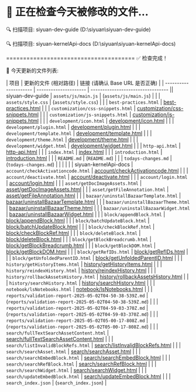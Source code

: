 🚀 正在检查今天被修改的文件...
======================================

🔍 扫描项目: siyuan-dev-guide (D:\siyuan\siyuan-dev-guide)

🔍 扫描项目: siyuan-kernelApi-docs (D:\siyuan\siyuan-kernelApi-docs)

======================================
✅ 检查完成！

📝 今天更新的文件列表:

| 项目                  | 更新的文件 (相对路径) | 链接 (请确认 Base URL 是否正确) |
| --------------------- | --------------------- | --------------------------------- || siyuan-dev-guide      | `assets/js/main.js`   | (`assets/js/main.js`)             |
|                       | `assets/style.css`    | (`assets/style.css`)              |
|                       | `best-practices.html` | [best-practices.html](https://leolee9086.github.io/siyuan-dev-guide/best-practices.html) |
|                       | `customization/css-snippets.html` | [customization/css-snippets.html](https://leolee9086.github.io/siyuan-dev-guide/customization/css-snippets.html) |
|                       | `customization/js-snippets.html` | [customization/js-snippets.html](https://leolee9086.github.io/siyuan-dev-guide/customization/js-snippets.html) |
|                       | `development/icon.html` | [development/icon.html](https://leolee9086.github.io/siyuan-dev-guide/development/icon.html) |
|                       | `development/plugin.html` | [development/plugin.html](https://leolee9086.github.io/siyuan-dev-guide/development/plugin.html) |
|                       | `development/template.html` | [development/template.html](https://leolee9086.github.io/siyuan-dev-guide/development/template.html) |
|                       | `development/theme.html` | [development/theme.html](https://leolee9086.github.io/siyuan-dev-guide/development/theme.html) |
|                       | `development/widget.html` | [development/widget.html](https://leolee9086.github.io/siyuan-dev-guide/development/widget.html) |
|                       | `http-api.html`       | [http-api.html](https://leolee9086.github.io/siyuan-dev-guide/http-api.html) |
|                       | `index.html`          | [index.html](https://leolee9086.github.io/siyuan-dev-guide/index.html) |
|                       | `introduction.html`   | [introduction.html](https://leolee9086.github.io/siyuan-dev-guide/introduction.html) |
|                       | `README.md`           | (`README.md`)                     |
|                       | `todays-changes.md`   | (`todays-changes.md`)             |
|                       |                       |                                   |
| siyuan-kernelApi-docs | `account/checkActivationcode.html` | [account/checkActivationcode.html](https://leolee9086.github.io/siyuan-kernelApi-docs/account/checkActivationcode.html) |
|                       | `account/deactivate.html` | [account/deactivate.html](https://leolee9086.github.io/siyuan-kernelApi-docs/account/deactivate.html) |
|                       | `account/login.html`  | [account/login.html](https://leolee9086.github.io/siyuan-kernelApi-docs/account/login.html) |
|                       | `asset/getDocImageAssets.html` | [asset/getDocImageAssets.html](https://leolee9086.github.io/siyuan-kernelApi-docs/asset/getDocImageAssets.html) |
|                       | `asset/getFileAnnotation.html` | [asset/getFileAnnotation.html](https://leolee9086.github.io/siyuan-kernelApi-docs/asset/getFileAnnotation.html) |
|                       | `bazaar/uninstallBazaarTemplate.html` | [bazaar/uninstallBazaarTemplate.html](https://leolee9086.github.io/siyuan-kernelApi-docs/bazaar/uninstallBazaarTemplate.html) |
|                       | `bazaar/uninstallBazaarTheme.html` | [bazaar/uninstallBazaarTheme.html](https://leolee9086.github.io/siyuan-kernelApi-docs/bazaar/uninstallBazaarTheme.html) |
|                       | `bazaar/uninstallBazaarWidget.html` | [bazaar/uninstallBazaarWidget.html](https://leolee9086.github.io/siyuan-kernelApi-docs/bazaar/uninstallBazaarWidget.html) |
|                       | `block/appendBlock.html` | [block/appendBlock.html](https://leolee9086.github.io/siyuan-kernelApi-docs/block/appendBlock.html) |
|                       | `block/batchUpdateBlock.html` | [block/batchUpdateBlock.html](https://leolee9086.github.io/siyuan-kernelApi-docs/block/batchUpdateBlock.html) |
|                       | `block/checkBlockRef.html` | [block/checkBlockRef.html](https://leolee9086.github.io/siyuan-kernelApi-docs/block/checkBlockRef.html) |
|                       | `block/deleteBlock.html` | [block/deleteBlock.html](https://leolee9086.github.io/siyuan-kernelApi-docs/block/deleteBlock.html) |
|                       | `block/getBlockBreadcrumb.html` | [block/getBlockBreadcrumb.html](https://leolee9086.github.io/siyuan-kernelApi-docs/block/getBlockBreadcrumb.html) |
|                       | `block/getBlockDOM.html` | [block/getBlockDOM.html](https://leolee9086.github.io/siyuan-kernelApi-docs/block/getBlockDOM.html) |
|                       | `block/getRefIDs.html` | [block/getRefIDs.html](https://leolee9086.github.io/siyuan-kernelApi-docs/block/getRefIDs.html) |
|                       | `block/getUnfoldedParentID.html` | [block/getUnfoldedParentID.html](https://leolee9086.github.io/siyuan-kernelApi-docs/block/getUnfoldedParentID.html) |
|                       | `history/getHistoryItems.html` | [history/getHistoryItems.html](https://leolee9086.github.io/siyuan-kernelApi-docs/history/getHistoryItems.html) |
|                       | `history/reindexHistory.html` | [history/reindexHistory.html](https://leolee9086.github.io/siyuan-kernelApi-docs/history/reindexHistory.html) |
|                       | `history/rollbackAssetsHistory.html` | [history/rollbackAssetsHistory.html](https://leolee9086.github.io/siyuan-kernelApi-docs/history/rollbackAssetsHistory.html) |
|                       | `history/searchHistory.html` | [history/searchHistory.html](https://leolee9086.github.io/siyuan-kernelApi-docs/history/searchHistory.html) |
|                       | `notebook/lsNotebooks.html` | [notebook/lsNotebooks.html](https://leolee9086.github.io/siyuan-kernelApi-docs/notebook/lsNotebooks.html) |
|                       | `reports/validation-report-2025-05-02T04-50-38-539Z.md` | (`reports/validation-report-2025-05-02T04-50-38-539Z.md`) |
|                       | `reports/validation-report-2025-05-02T04-59-03-370Z.md` | (`reports/validation-report-2025-05-02T04-59-03-370Z.md`) |
|                       | `reports/validation-report-2025-05-02T05-00-17-808Z.md` | (`reports/validation-report-2025-05-02T05-00-17-808Z.md`) |
|                       | `search/fullTextSearchAssetContent.html` | [search/fullTextSearchAssetContent.html](https://leolee9086.github.io/siyuan-kernelApi-docs/search/fullTextSearchAssetContent.html) |
|                       | `search/listInvalidBlockRefs.html` | [search/listInvalidBlockRefs.html](https://leolee9086.github.io/siyuan-kernelApi-docs/search/listInvalidBlockRefs.html) |
|                       | `search/searchAsset.html` | [search/searchAsset.html](https://leolee9086.github.io/siyuan-kernelApi-docs/search/searchAsset.html) |
|                       | `search/searchEmbedBlock.html` | [search/searchEmbedBlock.html](https://leolee9086.github.io/siyuan-kernelApi-docs/search/searchEmbedBlock.html) |
|                       | `search/searchRefBlock.html` | [search/searchRefBlock.html](https://leolee9086.github.io/siyuan-kernelApi-docs/search/searchRefBlock.html) |
|                       | `search/searchWidget.html` | [search/searchWidget.html](https://leolee9086.github.io/siyuan-kernelApi-docs/search/searchWidget.html) |
|                       | `search/updateEmbedBlock.html` | [search/updateEmbedBlock.html](https://leolee9086.github.io/siyuan-kernelApi-docs/search/updateEmbedBlock.html) |
|                       | `search_index.json`   | (`search_index.json`)             |

